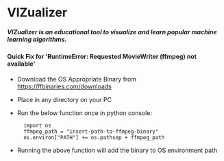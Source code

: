 # VIZualizer


##### VIZualizer is an educational tool to visualize and learn popular machine learning algorithms.



#### Quick Fix for 'RuntimeError: Requested MovieWriter (ffmpeg) not available'


- Download the OS Appropriate Binary from https://ffbinaries.com/downloads
- Place in any directory on your PC
- Run the below function once in python console:

        import os
        ffmpeg_path = "insert-path-to-ffmpeg-binary"
        os.environ["PATH"] += os.pathsep + ffmpeg_path
 
 - Running the above function will add the binary to OS environment path